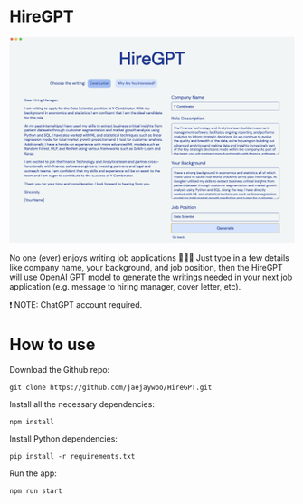 # HireGPT

![screenshot](assets/screenshot.png)

No one (ever) enjoys writing job applications 🙅🏻‍♂️ Just type in a few details like company name, your background, and job position, then the HireGPT will use OpenAI GPT model to generate the writings needed in your next job application (e.g. message to hiring manager, cover letter, etc).

❗️ NOTE: ChatGPT account required.

# How to use

Download the Github repo:
```
git clone https://github.com/jaejaywoo/HireGPT.git
```

Install all the necessary dependencies:
```
npm install
```

Install Python dependencies:
```
pip install -r requirements.txt
```

Run the app:
```
npm run start
```